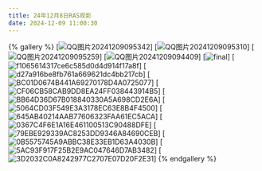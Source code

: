 ```yaml
---
title: 24年12月8日RAS观影
date: 2024-12-09 11:00:30
---
```

{% gallery %}
[![QQ图片20241209095342](http://imgurl.loveviolet.cn/images/2024/12/09/QQ20241209095342.md.jpeg)]
[![QQ图片20241209095310](http://imgurl.loveviolet.cn/images/2024/12/09/QQ20241209095310.md.jpeg)]
[![QQ图片20241209095259](http://imgurl.loveviolet.cn/images/2024/12/09/QQ20241209095259.md.jpeg)]
[![QQ图片20241209094409](http://imgurl.loveviolet.cn/images/2024/12/09/QQ20241209094409.md.jpeg)]
[![final](http://imgurl.loveviolet.cn/images/2024/12/09/final.md.jpeg)]
[![f1065614317ce6c585d0d4d914f17a8f](http://imgurl.loveviolet.cn/images/2024/12/09/f1065614317ce6c585d0d4d914f17a8f.md.png)]
[![d27a916be8fb761a669621dc4bb217cb](http://imgurl.loveviolet.cn/images/2024/12/09/d27a916be8fb761a669621dc4bb217cb.md.png)]
[![BC01D0674B441A69270178D4A0725077](http://imgurl.loveviolet.cn/images/2024/12/09/BC01D0674B441A69270178D4A0725077.md.jpg)]
[![CF06CB58CAB9DD8EA24FF038443914B5](http://imgurl.loveviolet.cn/images/2024/12/09/CF06CB58CAB9DD8EA24FF038443914B5.md.jpg)]
[![BB64D36D67B018840330A5A698CD2E6A](http://imgurl.loveviolet.cn/images/2024/12/09/BB64D36D67B018840330A5A698CD2E6A.md.jpg)]
[![5064CD03F549E3A3178EC63E8B4F4500](http://imgurl.loveviolet.cn/images/2024/12/09/5064CD03F549E3A3178EC63E8B4F4500.md.jpg)]
[![645AB40214AAB77606323FAA61EC5ACA](http://imgurl.loveviolet.cn/images/2024/12/09/645AB40214AAB77606323FAA61EC5ACA.md.jpg)]
[![0367C4F6E1A16E461100513C90488DFE](http://imgurl.loveviolet.cn/images/2024/12/09/0367C4F6E1A16E461100513C90488DFE.md.jpg)]
[![79EBE929339AC8253DD9346A84690CEB](http://imgurl.loveviolet.cn/images/2024/12/09/79EBE929339AC8253DD9346A84690CEB.md.jpg)]
[![0B5575745A9ABBC38E33EB1D63A4030B](http://imgurl.loveviolet.cn/images/2024/12/09/0B5575745A9ABBC38E33EB1D63A4030B.md.jpg)]
[![5AC93F917F25B2E9AC047646D7AB3482](http://imgurl.loveviolet.cn/images/2024/12/09/5AC93F917F25B2E9AC047646D7AB3482.md.jpg)]
[![3D2032C0A8242977C2707E07D20F2E31](http://imgurl.loveviolet.cn/images/2024/12/09/3D2032C0A8242977C2707E07D20F2E31.md.jpg)]
{% endgallery %}